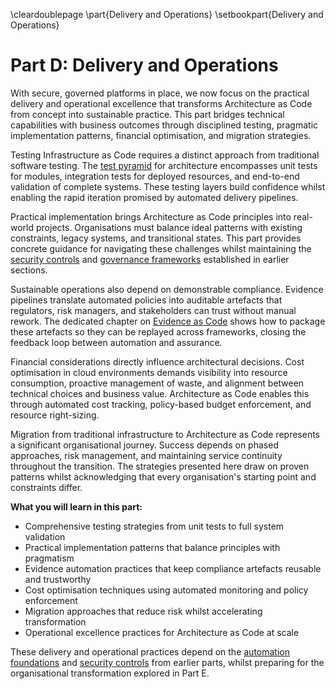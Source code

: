 \cleardoublepage
\part{Delivery and Operations}
\setbookpart{Delivery and Operations}

# Part D: Delivery and Operations

With secure, governed platforms in place, we now focus on the practical delivery and operational excellence that transforms Architecture as Code from concept into sustainable practice. This part bridges technical capabilities with business outcomes through disciplined testing, pragmatic implementation patterns, financial optimisation, and migration strategies.

Testing Infrastructure as Code requires a distinct approach from traditional software testing. The [test pyramid](13_testing_strategies.md) for architecture encompasses unit tests for modules, integration tests for deployed resources, and end-to-end validation of complete systems. These testing layers build confidence whilst enabling the rapid iteration promised by automated delivery pipelines.

Practical implementation brings Architecture as Code principles into real-world projects. Organisations must balance ideal patterns with existing constraints, legacy systems, and transitional states. This part provides concrete guidance for navigating these challenges whilst maintaining the [security controls](09_security_fundamentals.md) and [governance frameworks](11_governance_as_code.md) established in earlier sections.

Sustainable operations also depend on demonstrable compliance. Evidence pipelines translate automated policies into auditable artefacts that regulators, risk managers, and stakeholders can trust without manual rework. The dedicated chapter on [Evidence as Code](15a_evidence_as_code.md) shows how to package these artefacts so they can be replayed across frameworks, closing the feedback loop between automation and assurance.

Financial considerations directly influence architectural decisions. Cost optimisation in cloud environments demands visibility into resource consumption, proactive management of waste, and alignment between technical choices and business value. Architecture as Code enables this through automated cost tracking, policy-based budget enforcement, and resource right-sizing.

Migration from traditional infrastructure to Architecture as Code represents a significant organisational journey. Success depends on phased approaches, risk management, and maintaining service continuity throughout the transition. The strategies presented here draw on proven patterns whilst acknowledging that every organisation's starting point and constraints differ.

**What you will learn in this part:**

- Comprehensive testing strategies from unit tests to full system validation
- Practical implementation patterns that balance principles with pragmatism
- Evidence automation practices that keep compliance artefacts reusable and trustworthy
- Cost optimisation techniques using automated monitoring and policy enforcement
- Migration approaches that reduce risk whilst accelerating transformation
- Operational excellence practices for Architecture as Code at scale

These delivery and operational practices depend on the [automation foundations](05_automation_devops_cicd.md) and [security controls](09_security_fundamentals.md) from earlier parts, whilst preparing for the organisational transformation explored in Part E.
